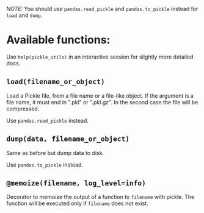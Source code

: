 *NOTE:* You should use `pandas.read_pickle` and `pandas.to_pickle` instead for
`load` and `dump`.

# Available functions:

Use `help(pickle_utils)` in an interactive session for slightly more detailed
docs.

## `load(filename_or_object)`
Load a Pickle file, from a file name or a file-like object. If the argument is a
file name, it must end in ".pkl" or ".pkl.gz". In the second case the file will
be compressed.

Use `pandas.read_pickle` instead.

## `dump(data, filename_or_object)`
Same as before but dump data to disk.

Use `pandas.to_pickle` instead.

## `@memoize(filename, log_level=info)`
Decorator to memoize the output of a function to `filename` with pickle. The
function will be executed only if `filename` does not exist.

